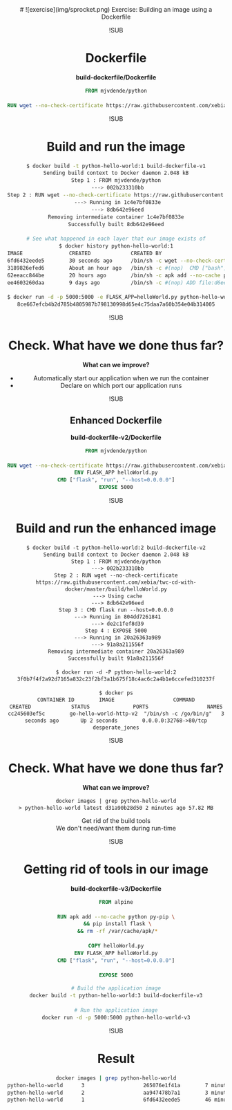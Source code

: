 <!-- .slide: data-background="#64217E" -->
<center>
# ![exercise](img/sprocket.png) <!-- .element: style="width: 10%; height: auto;" class="noborder" --> Exercise: Building an image using a Dockerfile

!SUB
# Dockerfile

**build-dockerfile/Dockerfile**
```dockerfile
FROM mjvdende/python

RUN wget --no-check-certificate https://raw.githubusercontent.com/xebia/twc-cd-with-docker/master/build/helloWorld.py
```

!SUB
# Build and run the image
```bash
$ docker build -t python-hello-world:1 build-dockerfile-v1
Sending build context to Docker daemon 2.048 kB
Step 1 : FROM mjvdende/python
 ---> 002b233310bb
Step 2 : RUN wget --no-check-certificate https://raw.githubusercontent.com/xebia/twc-cd-with-docker/master/build/helloWorld.py
 ---> Running in 1c4e7bf0833e
 ---> 8db642e96eed
Removing intermediate container 1c4e7bf0833e
Successfully built 8db642e96eed

# See what happened in each layer that our image exists of
$ docker history python-hello-world:1
IMAGE               CREATED             CREATED BY                                      SIZE                COMMENT
6fd6432eede5        30 seconds ago      /bin/sh -c wget --no-check-certificate https:   289 B
3189826efed6        About an hour ago   /bin/sh -c #(nop)  CMD ["bash"]                 0 B
62eeacc844be        20 hours ago        /bin/sh -c apk add --no-cache python py-pip w   53.02 MB
ee4603260daa        9 days ago          /bin/sh -c #(nop) ADD file:d6ee3ba7a4d59b1619   4.803 MB

$ docker run -d -p 5000:5000 -e FLASK_APP=helloWorld.py python-hello-world:1 flask run --host=0.0.0.0
8ce667efcb4b2d785b4805987b798130998d65e4c75daa7a60b354e04b314005
```

!SUB
# Check. What have we done thus far?

**What can we improve?**

- Automatically start our application when we run the container
- Declare on which port our application runs

!SUB
## Enhanced Dockerfile

**build-dockerfile-v2/Dockerfile**

```dockerfile
FROM mjvdende/python

RUN wget --no-check-certificate https://raw.githubusercontent.com/xebia/twc-cd-with-docker/master/build/helloWorld.py
ENV FLASK_APP helloWorld.py
CMD ["flask", "run", "--host=0.0.0.0"]
EXPOSE 5000
```

!SUB
# Build and run the enhanced image
```
$ docker build -t python-hello-world:2 build-dockerfile-v2
Sending build context to Docker daemon 2.048 kB
Step 1 : FROM mjvdende/python
 ---> 002b233310bb
Step 2 : RUN wget --no-check-certificate https://raw.githubusercontent.com/xebia/twc-cd-with-docker/master/build/helloWorld.py
 ---> Using cache
 ---> 8db642e96eed
Step 3 : CMD flask run --host=0.0.0.0
 ---> Running in 804dd7261841
 ---> de2c1fef8d39
Step 4 : EXPOSE 5000
 ---> Running in 20a26363a989
 ---> 91a8a211556f
Removing intermediate container 20a26363a989
Successfully built 91a8a211556f

$ docker run -d -P python-hello-world:2
3f0b7f4f2a92d7165a832c23f2bf3a1b675f18c4ac6c2a4b1e6ccefed310237f

$ docker ps
CONTAINER ID        IMAGE                   COMMAND                  CREATED             STATUS              PORTS                   NAMES
cc245603ef5c        go-hello-world-http-v2  "/bin/sh -c /go/bin/g"   3 seconds ago       Up 2 seconds        0.0.0.0:32768->80/tcp   desperate_jones
```

!SUB
# Check. What have we done thus far?

**What can we improve?**
```
docker images | grep python-hello-world
> python-hello-world latest d31a90b28d50 2 minutes ago 57.82 MB
```

Get rid of the build tools <!-- .element: class="fragment" --> <br />
We don't need/want them during run-time

!SUB
# Getting rid of tools in our image

**build-dockerfile-v3/Dockerfile**

```dockerfile
FROM alpine

RUN apk add --no-cache python py-pip \
 && pip install flask \
 && rm -rf /var/cache/apk/*

COPY helloWorld.py
ENV FLASK_APP helloWorld.py
CMD ["flask", "run", "--host=0.0.0.0"]

EXPOSE 5000
```

```bash
# Build the application image
docker build -t python-hello-world:3 build-dockerfile-v3

# Run the application image
docker run -d -p 5000:5000 python-hello-world-v3
```

!SUB
# Result
```bash
docker images | grep python-hello-world
python-hello-world      3                   265076e1f41a        7 minutes ago       56.63 MB
python-hello-world      2                   aa947478b7a1        3 minutes ago       57.82 MB
python-hello-world      1                   6fd6432eede5        46 minutes ago      57.82 MB
```
